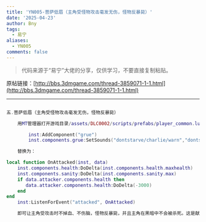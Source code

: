 ```yaml
---
title: 'YN005-菩萨低眉（主角受怪物攻击毫发无伤，怪物反暴毙）'
date: '2025-04-23'
author: Bny
tags:
  - 易宁
aliases:
  - YN005
comments: false
---
```


> 代码来源于“易宁”大佬的分享，仅供学习，不要直接复制粘贴。

原帖链接：[http://bbs.3dmgame.com/thread-3859071-1-1.html](http://bbs.3dmgame.com/thread-3859071-1-1.html)

---

```lua  

五.菩萨低眉（主角受怪物攻击毫发无伤，怪物反暴毙）	用MT管理器打开游戏目录/assets/DLC0002/scripts/prefabs/player_common.lua文件，将下列内容：		inst:AddComponent("grue")		inst.components.grue:SetSounds("dontstarve/charlie/warn","dontstarve/charlie/attack")	替换为：local function OnAttacked(inst, data)	inst.components.health:DoDelta(inst.components.health.maxhealth)	inst.components.sanity:DoDelta(inst.components.sanity.max)	if data.attacker.components.health then	   data.attacker.components.health:DoDelta(-3000)	endend	inst:ListenForEvent("attacked", OnAttacked)	即可让主角受攻击时不掉血、不伤脑，怪物反暴毙，并且主角在黑暗中不会被杀死。这是献给不杀生派玩家的礼物，慈悲也是一种力量。不要与“近卫军”一同修改

```  

